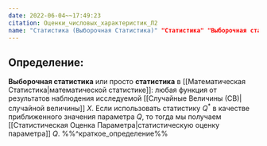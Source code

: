 ```yaml
---
date: 2022-06-04~~17:49:23
citation: Оценки_числовых_характеристик_Л2
name: "Статистика (Выборочная Статистика)" "Статистика" "Выборочная статистика"
---
```

## Определение:
**Выборочная статистика** или просто **статистика** в [[Математическая Статистика|математической статистике]]: любая функция от результатов наблюдения исследуемой [[Случайные Величины (СВ)|случайной величины]] $X$.
Если использовать статистику $Q^*$ в качестве приближенного значения параметра $Q$, то тогда мы получаем [[Статистическая Оценка Параметра|статистическую оценку параметра]] $Q$.
%%^краткое_определение%%